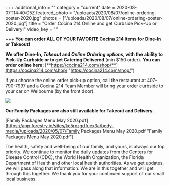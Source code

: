 +++
additional_info = ""
category = "current"
date = 2020-08-07T14:40:05Z
featured_photo = "/uploads/2020/08/07/online-ordering-poster-2020.jpg"
photos = ["/uploads/2020/08/07/online-ordering-poster-2020.jpg"]
title = "Order Cocina 214 Online and get Curbside Pick-Up or Delivery!"
video_key = ""

+++
**You can order ALL OF YOUR FAVORITE Cocina 214 Items for Dine-In or Takeout!**

**We offer Dine-In, _Takeout_ and _Online Ordering options_, with the ability to Pick-Up Curbside or to get Catering Delivered** (min $150 order)**. You can order online here:** [**https://cocina214.com/shop/**](https://cocina214.com/shop/ "https://cocina214.com/shop/")

If you choose the online order pick-up option, call the restaurant at 407-790-7997 and a Cocina 214 Team Member will bring your order curbside to your car on Welbourne (by the front door).

![](/uploads/2020/08/07/online-ordering-poster-2020.jpg)

**Our Family Packages are also still available for Takeout and Delivery.**

[Family Packages Menu May 2020.pdf](https://app.forestry.io/sites/kc5rxzgdfuex3a/body-media//uploads/2020/05/07/Family Packages Menu May 2020.pdf "Family Packages Menu May 2020.pdf")

The health, safety and well-being of our family, and yours, is always our top priority. We continue to monitor the daily updates from the Centers for Disease Control (CDC), the World Health Organization, the Florida Department of Health and other local health authorities. As we get updates, we will pass along that information. We are in this together and will get through this together. We thank you for your continued support of our small local business.